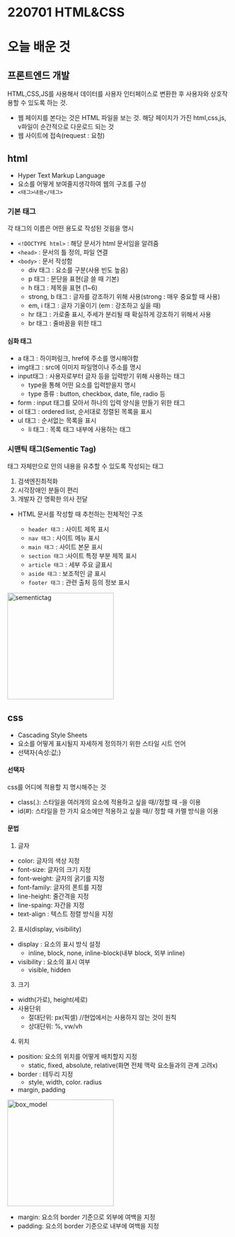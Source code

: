 # 220701 HTML&CSS 

# 오늘 배운 것

## 프론트엔드 개발
HTML,CSS,JS를 사용해서 데이터를  사용자 인터페이스로 변환한 후 사용자와 상호작용할 수 있도록 하는 것.

- 웹 페이지를 본다는 것은 HTML 파일을 보는 것. 해당 페이지가 가진 html,css,js, v파일이 순간적으로 다운로드 되는 것
- 웹 사이트에 접속(request : 요청) 

## html
- Hyper Text Markup Language
- 요소를 어떻게 보여줄지생각하여 웹의 구조를 구성
- `<태그>내용</태그>` 

### 기본 태그
각 태그의 이름은 어떤 용도로 작성된 것읨을 명시
- `<!DOCTYPE html>` : 해당 문서가 html 문서임을 알려줌
- `<head>` : 문서의 틀 정의, 파일 연결
- `<body>` : 문서 작성함
	- div 태그 : 요소를 구분(사용 빈도 높음) 
	- p 태그 : 문단을 표현(글 쓸 때 기본)
	- h 태그 : 제목을 표현 (1~6)
	- strong, b 태그 : 글자를 강조하기 위해 사용(strong : 매우 중요할 때 사용)
	- em, i 태그 : 글자 기울이기 (em : 강조하고 싶을 때)
	- hr 태그 : 가로줄 표시, 주세가 분리될 때 확실하게 강조하기 위해서 사용
	- br 태그 : 줄바꿈을 위한 태그

#### 심화 태그

- a 태그 : 하이퍼링크, href에 주소를 명시해야함
- img태그 : src에 이미지 파일명이나 주소를 명시 
- input태그 : 사용자로부터 글자 등을 입력받기 위해 사용하는 태그
  - type을 통해 어떤 요소를 입력받을지 명시
  - type 종류 : button, checkbox, date, file, radio 등
- form : input 태그를 모아서 하나의 입력 양식을 만들기 위한 태그
- ol 태그 : ordered list, 순서대로 정렬된 목록을 표시
- ul 태그 : 순서없는 목록을 표시
  - li 태그 : 목록 태그 내부에 사용하는 태그

### 시맨틱 태그(Sementic Tag)
태그 자체만으로 안의 내용을 유추할 수 있도록 작성되는 태그

1. 검색엔진최적화
2. 시각장애인 분들이 편리
3. 개발자 간 명확한 의사 전달

- HTML 문서를 작성할 때 추천하는 전체적인 구조

  - `header 태그` : 사이트 제목 표시
  - `nav 태그` : 사이트 메뉴 표시
  - `main 태그` : 사이트 본문 표시
  - `section 태그` :사이트 특정 부분 제목 표시
  - `article 태그` : 세부 주요 글표시
  - `aside 태그` : 보조적인 글 표시
  - `footer 태그` : 관련 출처 등의 정보 표시

<img width="240" alt="sementictag" src="https://user-images.githubusercontent.com/91234001/177723612-245ee71d-4650-4ebb-a06b-59005b6512d0.png">

## css
- Cascading Style Sheets
- 요소를 어떻게 표시될지 자세하게 정의하기 위한 스타일 시트 언어
- 선택자{속성:값;}

#### 선택자 
css를 어디에 적용할 지 명시해주는 것
- class(.): 스타일을  여러개의 요소에 적용하고 싶을 때//정할 때 -을 이용
- id(#): 스타일을 한 가지 요소에만 적용하고 싶을 때// 정할 때 카멜 방식을 이용

#### 문법
1. 글자
- color: 글자의 색상 지정
- font-size: 글자의 크기 지정
- font-weight: 글자의 굵기를 지정
- font-family: 글자의 폰트를 지정
- line-height: 줄간격을 지정
- line-spaing: 자간을 지정
- text-align : 텍스트 정렬 방식을 지정
2. 표시(display, visibility)
- display : 요소의 표시 방식 설정
  - inline, block, none, inline-block(내부 block, 외부 inline)
- visibility : 요소의 표시 여부
   - visible, hidden
3. 크기
- width(가로), height(세로)
- 사용단위
  - 절대단위: px(픽셀) //현업에서는 사용하지 않는 것이 원칙
  - 상대단위: %, vw/vh
4. 위치
- position: 요소의 위치를 어떻게 배치할지 지정
  - static, fixed, absolute, relative(화면 전체 맥락 요소들과의 관계 고려x)
- border : 테두리 지정
  - style, width, color. radius
- margin, padding

<img width="240" alt="box_model" src="https://user-images.githubusercontent.com/91234001/177723396-2f819aa5-057d-4096-87c5-aa424fa067f1.png">


  - margin: 요소의 border 기준으로 외부에 여백을 지정
  - padding: 요소의 border 기준으로 내부에 여백을 지정
